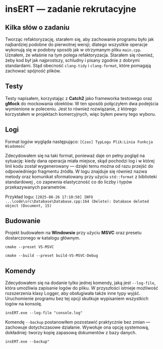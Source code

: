 # insERT — zadanie rekrutacyjne

## Kilka słów o zadaniu

Tworząc refaktoryzację, starałem się, aby zachowanie programu było jak najbardziej podobne do pierwotnej wersji; dlatego wszystkie operacje wykonują się w podobny sposób jak w otrzymanym pliku `main.cpp`. Uznałem, że właśnie na tym polega refaktoryzacja. Starałem się również, żeby kod był jak najprostszy, schludny i pisany zgodnie z dobrymi standardami. Stąd obecność `clang-tidy` i `clang-format`, które pomagają zachować spójność plików.

## Testy

Testy napisałem, korzystając z **Catch2** jako frameworka testowego oraz **gMock** do mockowania obiektów. W ten sposób połączyłem dwa podejścia wymienione w poleceniu. Jest to również rozwiązanie, z którego korzystałem w projektach komercyjnych, więc byłem pewny tego wyboru.

## Logi
Format logów wygląda następująco: `[Czas] TypLogu Plik:Linia Funkcja Wiadomość`

Zdecydowałem się na taki format, ponieważ daje on pełny pogląd na sytuację: kiedy dana operacja miała miejsce, skąd pochodzi log i w której linii kodu został wygenerowany — dzięki temu można od razu przejść do odpowiedniego fragmentu źródła. W logu znajduje się również nazwa metody oraz komunikat sformatowany przy użyciu `std::format` z biblioteki standardowej , co zapewnia elastyczność co do liczby i typów przekazywanych parametrów.

Przykład logu:
`[2025-08-26 17:10:50] INFO ...\code\src\Database\Database.cpp:164 (Delete): Database deleted object (Document, 15)`
## Budowanie

Projekt budowałem na **Windowsie** przy użyciu **MSVC** oraz presetu dostarczonego w katalogu głównym.


``` cmake --preset VS-MSVC ```

``` cmake --build --preset build-VS-MSVC-Debug ```

## Komendy

Zdecydowałem się na dodanie tylko jednej komendy, jaką jest `--log-file`, która umożliwia zapisanie logów do pliku. W przyszłości istnieje możliwość rozszerzenia klasy Logger, aby obsługiwała także inne typy wyjść. Uruchomienie programu bez tej opcji skutkuje wypisaniem wszystkich logów na konsolę.

``` insERT.exe --log-file "console.log" ```

Komendę `--backup` postanowiłem pozostawić praktycznie bez zmian — zachowuje dotychczasowe działanie. Wywołuje ona opcję systemową, dokładniej: tworzy kopię zapasową dokumentów z bazy danych.

``` insERT.exe --backup" ``` 
